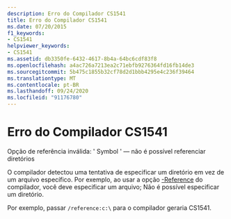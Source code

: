 ```yaml
---
description: Erro do Compilador CS1541
title: Erro do Compilador CS1541
ms.date: 07/20/2015
f1_keywords:
- CS1541
helpviewer_keywords:
- CS1541
ms.assetid: db3350fe-6432-4617-8b4a-64bc6cdf83f8
ms.openlocfilehash: a4ac726a7213ea2c71ebfb9276364fd16fb14de3
ms.sourcegitcommit: 5b475c1855b32cf78d2d1bbb4295e4c236f39464
ms.translationtype: MT
ms.contentlocale: pt-BR
ms.lasthandoff: 09/24/2020
ms.locfileid: "91176780"
---
```

# <a name="compiler-error-cs1541"></a>Erro do Compilador CS1541

Opção de referência inválida: ' Symbol ' — não é possível referenciar diretórios  
  
 O compilador detectou uma tentativa de especificar um diretório em vez de um arquivo específico. Por exemplo, ao usar a opção [-Reference](../language-reference/compiler-options/reference-compiler-option.md) do compilador, você deve especificar um arquivo; Não é possível especificar um diretório.  
  
 Por exemplo, passar `/reference:c:\` para o compilador geraria CS1541.
